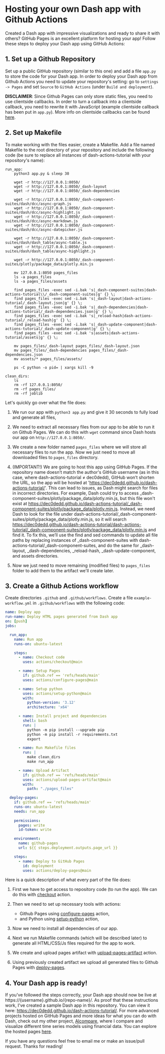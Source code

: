 # Hosting your own Dash app with Github Actions

Created a Dash app with impressive visualizations and ready to share it with others? GitHub Pages is an excellent platform for hosting your app! Follow these steps to deploy your Dash app using GitHub Actions:

## 1. Set up a Github Repository

Set up a public GitHub repository (similar to this one) and add a file `app.py` to store the code for your Dash app. In order to deploy your Dash app from Github Actions you need to update your repository's setting: go to `settings -> Pages` and set `Source` to `GitHub Actions` (under `Build and deployment`).

**DISCLAIMER**: Since Github Pages can only store static files, you need to use clientside callbacks. In order to turn a callback into a clientside callback, you need to rewrite it with JavaScript (example clientside callback has been put in `app.py`). More info on clientside callbacks can be found [here](https://dash.plotly.com/clientside-callbacks).

## 2. Set up Makefile

To make working with the files easier, create a Makefile. Add a file named Makefile to the root directory of your repository and include the following code (be sure to replace all instances of dash-actions-tutorial with your repository's name):
```
run_app:
	python3 app.py & sleep 30

	wget -r http://127.0.0.1:8050/
	wget -r http://127.0.0.1:8050/_dash-layout 
	wget -r http://127.0.0.1:8050/_dash-dependencies

	wget -r http://127.0.0.1:8050/_dash-component-suites/dash/dcc/async-graph.js
	wget -r http://127.0.0.1:8050/_dash-component-suites/dash/dcc/async-highlight.js
	wget -r http://127.0.0.1:8050/_dash-component-suites/dash/dcc/async-markdown.js
	wget -r http://127.0.0.1:8050/_dash-component-suites/dash/dcc/async-datepicker.js

	wget -r http://127.0.0.1:8050/_dash-component-suites/dash/dash_table/async-table.js
	wget -r http://127.0.0.1:8050/_dash-component-suites/dash/dash_table/async-highlight.js

	wget -r http://127.0.0.1:8050/_dash-component-suites/plotly/package_data/plotly.min.js

	mv 127.0.0.1:8050 pages_files
	ls -a pages_files
	ls -a pages_files/assets

	find pages_files -exec sed -i.bak 's|_dash-component-suites|dash-actions-tutorial\\/_dash-component-suites|g' {} \;
	find pages_files -exec sed -i.bak 's|_dash-layout|dash-actions-tutorial/_dash-layout.json|g' {} \;
	find pages_files -exec sed -i.bak 's|_dash-dependencies|dash-actions-tutorial/_dash-dependencies.json|g' {} \;
	find pages_files -exec sed -i.bak 's|_reload-hash|dash-actions-tutorial/_reload-hash|g' {} \;
	find pages_files -exec sed -i.bak 's|_dash-update-component|dash-actions-tutorial/_dash-update-component|g' {} \;
	find pages_files -exec sed -i.bak 's|assets|dash-actions-tutorial/assets|g' {} \;

	mv pages_files/_dash-layout pages_files/_dash-layout.json
	mv pages_files/_dash-dependencies pages_files/_dash-dependencies.json
	mv assets/* pages_files/assets/

	ps -C python -o pid= | xargs kill -9

clean_dirs:
	ls
	rm -rf 127.0.0.1:8050/
	rm -rf pages_files/
	rm -rf joblib
```

Let's quickly go over what the file does:

1. We run our app with `python3 app.py` and give it 30 seconds to fully load and generate all files,

2. We need to extract all necessary files from our app to be able to run it on Github Pages. We can do this with `wget` command since Dash hosts our app
on `http://127.0.0.1:8050/`.

3. We create a new folder named `pages_files` where we will store all necessary files to run the app. Now we just need to move all downloaded files to `pages_files` directory.

4. (IMPORTANT!) We are going to host this app using GitHub Pages. If the repository name doesn’t match the author's GitHub username (as in this case, where dash-actions-tutorial ≠ dec0dedd), GitHub won’t shorten the URL, so the app will be hosted at 'https://dec0dedd.github.io/dash-actions-tutorial/'. This can lead to issues, as Dash might search for files in incorrect directories. For example, Dash could try to access _dash-component-suites/plotly/package_data/plotly.min.js, but this file won't exist at https://dec0dedd.github.io/dash-actions-tutorial/_dash-component-suites/plotly/package_data/plotly.min.js. Instead, we need Dash to look for the file under dash-actions-tutorial/_dash-component-suites/plotly/package_data/plotly.min.js, so it will search https://dec0dedd.github.io/dash-actions-tutorial/dash-actions-tutorial/_dash-component-suites/plotly/package_data/plotly.min.js and find it. To fix this, we’ll use the find and sed commands to update all file paths by replacing instances of _dash-component-suites with dash-actions-tutorial/_dash-component-suites, and do the same for _dash-layout, _dash-dependencies, _reload-hash, _dash-update-component, and assets directories.

5. Now we just need to move remaining (modified files) to `pages_files` folder to add them to the artifact we'll create later.

## 3. Create a Github Actions workflow

Create directories `.github` and `.github/workflows`. Create a file `example-workflow.yml` in `.github/workflows` with the following code:
```yml
name: Deploy app
run-name: Deploy HTML pages generated from Dash app
on: [push]
jobs:

  run_app:
    name: Run app
    runs-on: ubuntu-latest

    steps:
      - name: Checkout code
        uses: actions/checkout@main

      - name: Setup Pages
        if: github.ref == 'refs/heads/main'
        uses: actions/configure-pages@main

      - name: Setup python
        uses: actions/setup-python@main
        with:
          python-version: '3.12'
          architecture: 'x64'

      - name: Install project and dependencies
        shell: bash
        run: |
          python -m pip install --upgrade pip
          python -m pip install -r requirements.txt
          export

      - name: Run Makefile files
        run: |
          make clean_dirs
          make run_app

      - name: Upload Artifact
        if: github.ref == 'refs/heads/main'
        uses: actions/upload-pages-artifact@main
        with:
          path: "./pages_files"

  deploy-pages:
    if: github.ref == 'refs/heads/main'
    runs-on: ubuntu-latest
    needs: run_app
    
    permissions:
      pages: write
      id-token: write

    environment:
      name: github-pages
      url: ${{ steps.deployment.outputs.page_url }}

    steps:
      - name: Deploy to GitHub Pages
        id: deployment
        uses: actions/deploy-pages@main
```

Here is a quick description of what every part of the file does:

1. First we have to get access to repository code (to run the app). We can do this with [checkout](https://github.com/actions/checkout) action.

2. Then we need to set up necessary tools with actions:
    - Github Pages using [configure-pages](https://github.com/actions/configure-pages) action,
    - and Python using [setup-python](https://github.com/actions/setup-python) action,

3. Now we need to install all dependencies of our app.

4. Next we run Makefile commands (which will be described later) to generate all HTML/CSS/Js files required for the app to work.

5. We create and upload pages artifact with [upload-pages-artifact](https://github.com/actions/upload-pages-artifact) action.

6. Using previously created artifact we upload all generated files to Github Pages with [deploy-pages](https://github.com/actions/deploy-pages).

## 4. Your Dash app is ready!

If you've followed the steps correctly, your Dash app should now be live at https://{username}.github.io/{repo-name}/. As proof that these instructions work, I've created a sample Dash app in this repository. You can view it here: https://dec0dedd.github.io/dash-actions-tutorial/. For more advanced projects hosted on GitHub Pages and more ideas for what you can do with Dash, check out my other project, [Alcompare](https://github.com/dec0dedd/alcompare), where I compare and visualize different time series models using financial data. You can explore the hosted pages [here](https://dec0dedd.github.io/alcompare/).

If you have any questions feel free to email me or make an issue/pull request. Thanks for reading!